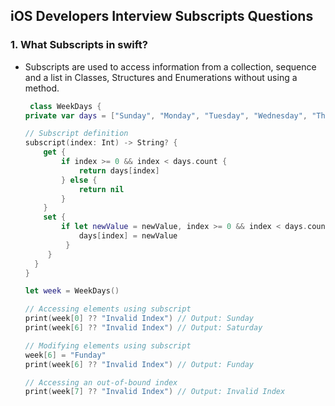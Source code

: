 ## iOS Developers Interview Subscripts Questions

### 1. What Subscripts in swift?
  - Subscripts are used to access information from a collection, sequence and a list in Classes, Structures and Enumerations 
    without using a method.

    ```swift
     class WeekDays {
    private var days = ["Sunday", "Monday", "Tuesday", "Wednesday", "Thursday", "Friday", "Saturday"]

    // Subscript definition
    subscript(index: Int) -> String? {
        get {
            if index >= 0 && index < days.count {
                return days[index]
            } else {
                return nil
            }
        }
        set {
            if let newValue = newValue, index >= 0 && index < days.count {
                days[index] = newValue
             }
         }
      }
    }
    
    let week = WeekDays()
    
    // Accessing elements using subscript
    print(week[0] ?? "Invalid Index") // Output: Sunday
    print(week[6] ?? "Invalid Index") // Output: Saturday

    // Modifying elements using subscript
    week[6] = "Funday"
    print(week[6] ?? "Invalid Index") // Output: Funday

    // Accessing an out-of-bound index
    print(week[7] ?? "Invalid Index") // Output: Invalid Index
  ```
